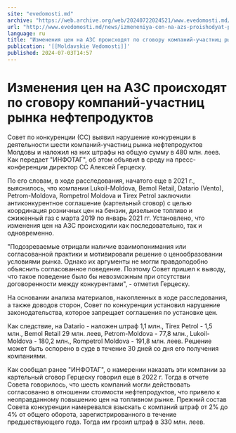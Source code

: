 ```yaml
---
site: "evedomosti.md"
archive: "https://web.archive.org/web/20240722024521/www.evedomosti.md/news/izmeneniya-cen-na-azs-proishodyat-po-sgovoru-kompanij-uchast"
url: "http://www.evedomosti.md/news/izmeneniya-cen-na-azs-proishodyat-po-sgovoru-kompanij-uchast"
language: ru
title: "Изменения цен на АЗС происходят по сговору компаний-участниц рынка нефтепродуктов"
publication: '[[Moldavskie Vedomosti]]'
published: 2024-07-03T14:57
---
```


# Изменения цен на АЗС происходят по сговору компаний-участниц рынка нефтепродуктов

Совет по конкуренции (СС) выявил нарушение конкуренции в деятельности шести компаний-участниц рынка нефтепродуктов Молдовы и наложил на них штрафы на общую сумму в 480 млн. леев. Как передает "ИНФОТАГ", об этом объявил в среду на пресс-конференции директор СС Алексей Герцеску.

По его словам, в ходе расследования, начатого еще в 2021 г., выяснилось, что компании Lukoil-Moldova, Bemol Retail, Datario (Vento), Petrom-Moldova, Rompetrol Moldova и Tirex Petrol заключили антиконкурентное соглашение (картельный сговор) с целью координация розничных цен на бензин, дизельное топливо и сжиженный газ с марта 2019 по январь 2021 гг. Установлено, что изменения цен на АЗС происходили как последовательно, так и одновременно.

"Подозреваемые отрицали наличие взаимопонимания или согласованной практики и мотивировали решение о ценообразовании условиями рынка. Однако их аргументы не могли правдоподобно объяснить согласованное поведение. Поэтому Совет пришел к выводу, что такое поведение было бы невозможным при отсутствии договоренности между конкурентами", - отметил Герцеску.

На основании анализа материалов, накопленных в ходе расследования, а также доводов сторон, Совет по конкуренции установил нарушение законодательства, которое запрещает соглашения по установке цен.

Как следствие, на Datario - наложен штраф 1,1 млн., Tirex Petrol - 1,5 млн., Bemol Retail 29 млн. леев, Petrom-Moldova - 77,8 млн., Lukoil-Moldova - 180,2 млн., Rompetrol Moldova - 191,8 млн. леев. Решение может быть оспорено в суде в течение 30 дней со дня его получения компаниями.

Как сообщал ранее "ИНФОТАГ", о намерении наказать эти компании за картельный сговор Герцеску говорил еще в 2022 г. Тогда в отчете Совета говорилось, что шесть компаний могли действовать согласованно в отношении стоимости нефтепродуктов, что привело к неоправданному повышению цен на топливном рынке. Прежний состав Совета конкуренции намеревался взыскать с компаний штраф от 2% до 4% от общего оборота, зарегистрированного в течение предшествующего года. Тогда им грозил штраф в 330 млн. леев.